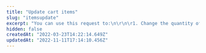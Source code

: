 ```yaml
---
title: "Update cart items"
slug: "itemsupdate"
excerpt: "You can use this request to:\n\r\n\r1. Change the quantity of one or more items in a specific cart.\n\r2. Remove an item from the cart (by sending the `quantity` value = `0` in the request body).\r\n\r\n**Important**: To remove all items from the cart at the same time, use the [Remove all items](https://developers.vtex.com/vtex-rest-api/reference/removeallitems) endpoint.\r\n\r\nThe [orderForm](https://developers.vtex.com/vtex-rest-api/reference/checkout-api-overview) is the data structure that represents a shopping cart and contains all information pertaining to it. Hence, the `orderFormId` is the identification code of a given cart.\n\r\n\r> This request has a time out of 45 seconds."
hidden: false
createdAt: "2022-03-23T14:22:14.649Z"
updatedAt: "2022-11-11T17:14:10.456Z"
---
```

